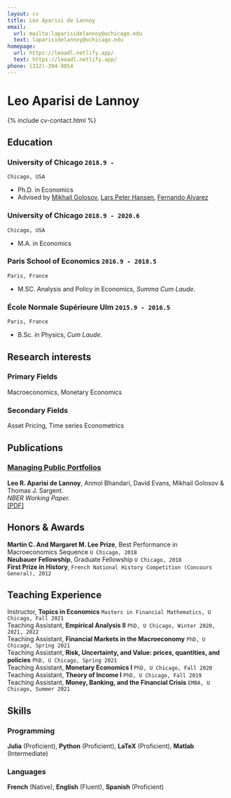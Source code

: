 ```yaml
---
layout: cv
title: Leo Aparisi de Lannoy
email:
  url: mailto:laparisidelannoy@uchicago.edu
  text: laparisidelannoy@uchicago.edu
homepage:
  url: https://leoadl.netlify.app/
  text: https://leoadl.netlify.app/
phone: (312)-394-9854
---
```


# Leo **Aparisi de Lannoy**

<!--
include contact information from the front matter
Supported arguments:
    - homepage: url, text
    - phone
    - email
-->

{% include cv-contact.html %}

## Education

### **University of Chicago** `2018.9 -`

```
Chicago, USA
```

- Ph.D. in Economics
- Advised by [Mikhail Golosov](https://voices.uchicago.edu/golosov/contact/), [Lars Peter Hansen](https://larspeterhansen.org/contact/), [Fernando Alvarez](https://alvarezfernando.com/)

### **University of Chicago** `2018.9 - 2020.6`

```
Chicago, USA
```

- M.A. in Economics

### **Paris School of Economics** `2016.9 - 2018.5`

```
Paris, France
```

- M.SC. Analysis and Policy in Economics, _Summa Cum Laude_.

### **École Normale Supérieure Ulm** `2015.9 - 2016.5`

```
Paris, France
```

- B.Sc. in Physics, _Cum Laude_.

## Research interests

### **Primary Fields**

Macroeconomics, Monetary Economics

### Secondary Fields

Asset Pricing, Time series Econometrics

## Publications

### [**Managing Public Portfolios**](https://www.nber.org/papers/w30501)

**Leo R. Aparisi de Lannoy**, Anmol Bhandari, David Evans, Mikhail Golosov & Thomas J. Sargent.<br>
_NBER Working Paper._ <br>
[[PDF]](https://static1.squarespace.com/static/54c19f18e4b0ef5f4b9f8dae/t/6328ee5213a65c43a48423f8/1663626851912/abegs4draft.pdf)

## Honors & Awards

**Martin C. And Margaret M. Lee Prize**, Best Performance in Macroeconomics Sequence `U Chicago, 2018` <br>
**Neubauer Fellowship**, Graduate Fellowship `U Chicago, 2018` <br>
**First Prize in History**, `French National History Competition (Concours General), 2012` <br>

## Teaching Experience

Instructor, **Topics in Economics** `Masters in Financial Mathematics, U Chicago, Fall 2021` <br>
Teaching Assistant, **Empirical Analysis II** `PhD, U Chicago, Winter 2020, 2021, 2022` <br>
Teaching Assistant, **Financial Markets in the Macroeconomy** `PhD, U Chicago, Spring 2021` <br>
Teaching Assistant, **Risk, Uncertainty, and Value: prices, quantities, and policies** `PhD, U Chicago, Spring 2021` <br>
Teaching Assistant, **Monetary Economics I** `PhD, U Chicago, Fall 2020` <br>
Teaching Assistant, **Theory of Income I** `PhD, U Chicago, Fall 2019` <br>
Teaching Assistant, **Money, Banking, and the Financial Crisis** `EMBA, U Chicago, Summer 2021` <br>

## Skills

### Programming

**Julia** (Proficient), **Python** (Proficient), **LaTeX** (Proficient), **Matlab** (Intermediate)

### Languages

**French** (Native), **English** (Fluent), **Spanish** (Proficient)

<!-- ### Footer

Last updated: 09/22 -->
